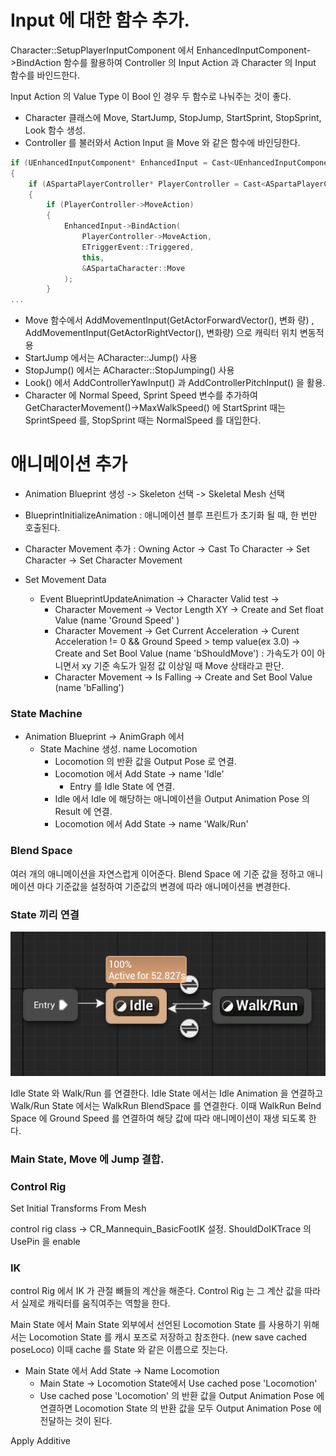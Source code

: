 # Input 에 대한 함수 추가.

Character::SetupPlayerInputComponent 에서 EnhancedInputComponent->BindAction 함수를 활용하여 Controller 의 Input Action 과 Character 의 Input 함수를 바인드한다.

Input Action 의 Value Type 이 Bool 인 경우 두 함수로 나눠주는 것이 좋다.
- Character 클래스에 Move, StartJump, StopJump, StartSprint, StopSprint, Look 함수 생성.
- Controller 를 불러와서 Action Input 을 Move 와 같은 함수에 바인딩한다.


```c++
if (UEnhancedInputComponent* EnhancedInput = Cast<UEnhancedInputComponent>(PlayerInputComponent))
{
	if (ASpartaPlayerController* PlayerController = Cast<ASpartaPlayerController>(GetController()))
	{
		if (PlayerController->MoveAction)
		{
			EnhancedInput->BindAction(
				PlayerController->MoveAction,
				ETriggerEvent::Triggered,
				this,
				&ASpartaCharacter::Move
			);
		}
...
```

- Move 함수에서 AddMovementInput(GetActorForwardVector(), 변화 량) , AddMovementInput(GetActorRightVector(), 변화량) 으로 캐릭터 위치 변동적용
- StartJump 에서는 ACharacter::Jump() 사용
- StopJump() 에서는 ACharacter::StopJumping() 사용
- Look() 에서 AddControllerYawInput() 과 AddControllerPitchInput() 을 활용.
- Character 에 Normal Speed, Sprint Speed 변수를 추가하여 GetCharacterMovement()->MaxWalkSpeed() 에 StartSprint 때는 SprintSpeed 를, StopSprint 때는 NormalSpeed 를 대입한다.

# 애니메이션 추가

- Animation Blueprint 생성 -> Skeleton 선택 -> Skeletal Mesh 선택

- BlueprintInitializeAnimation : 애니메이션 블루 프린트가 초기화 될 때, 한 번만 호출된다.

- Character Movement 추가 : Owning Actor -> Cast To Character -> Set Character -> Set Character Movement

- Set Movement Data
	- Event BlueprintUpdateAnimation -> Character Valid test ->
		- Character Movement -> Vector Length XY -> Create and Set float Value (name 'Ground Speed' )
		- Character Movement -> Get Current Acceleration -> Curent Acceleration != 0 && Ground Speed > temp value(ex 3.0) -> Create and Set Bool Value (name 'bShouldMove') : 가속도가 0이 아니면서 xy 기준 속도가 일정 값 이상일 때 Move 상태라고 판단.
		- Character Movement -> Is Falling -> Create and Set Bool Value (name 'bFalling')

### State Machine

- Animation Blueprint -> AnimGraph 에서
	- State Machine 생성. name Locomotion
		- Locomotion 의 반환 값을 Output Pose 로 연결.
		- Locomotion 에서 Add State -> name 'Idle'
			- Entry 를 Idle State 에 연결.
		- Idle 에서 Idle 에 해당하는 애니메이션을 Output Animation Pose 의 Result 에 연결.
		- Locomotion 에서 Add State -> name 'Walk/Run'

### Blend Space

여러 개의 애니메이션을 자연스럽게 이어준다. Blend Space 에 기준 값을 정하고 애니메이션 마다 기준값을 설정하여 기준값의 변경에 따라 애니메이션을 변경한다.

### State 끼리 연결

![Idle 과 Walk/Run 변환](/Image/Unreal/Idle-WalkRun_Trans_State.png)

Idle State 와 Walk/Run 를 연결한다. Idle State 에서는  Idle Animation 을 연결하고 Walk/Run State 에서는 WalkRun BlendSpace 를 연결한다. 이때 WalkRun Belnd Space 에 Ground Speed 를 연결하여 해당 값에 따라 애니메이션이 재생 되도록 한다.

### Main State, Move 에 Jump 결합.

### Control Rig

Set Initial Transforms From Mesh

control rig class -> CR_Mannequin_BasicFootIK 설정.
ShouldDoIKTrace  의 UsePin 을 enable
### IK

control Rig 에서 IK 가 관절 뼈들의 계산을 해준다.  Control Rig 는 그 계산 값을 따라서 실제로 캐릭터를 움직여주는 역할을 한다. 

Main State 에서 Main State 외부에서 선언된 Locomotion State 를 사용하기 위해서는 Locomotion State 를 캐시 포즈로 저장하고 참조한다. (new save cached poseLoco) 이때 cache 를 State 와 같은 이름으로 짓는다.

- Main State 에서 Add State -> Name Locomotion
	- Main State -> Locomotion State에서  Use cached pose 'Locomotion'
	- Use cached pose 'Locomotion' 의 반환 값을  Output Animation Pose 에 연결하면 Locomotion State 의 반환 값을 모두 Output Animation Pose 에 전달하는 것이 된다.


Apply Additive